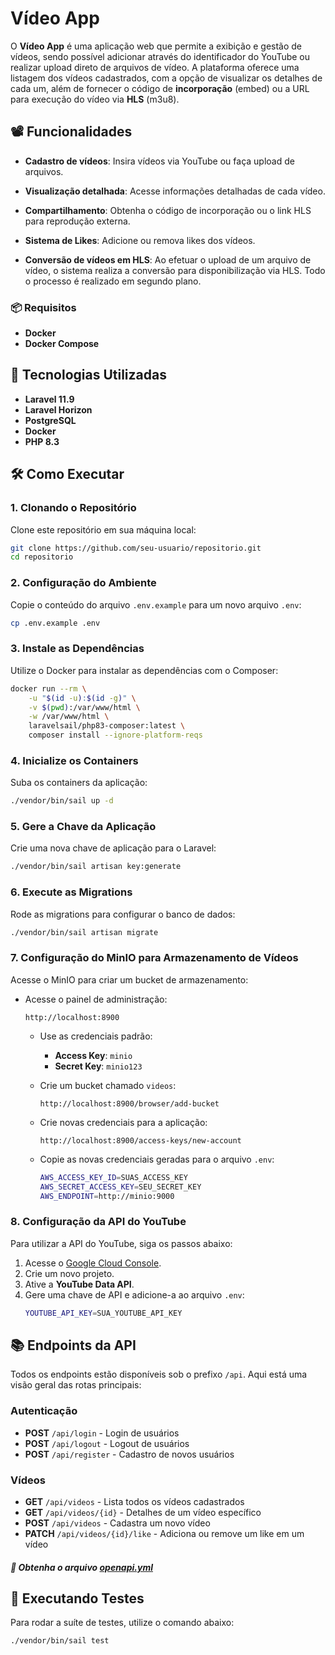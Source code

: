 # Vídeo App

O **Vídeo App** é uma aplicação web que permite a exibição e gestão de vídeos, sendo possível adicionar através do identificador do YouTube ou realizar upload direto de arquivos de vídeo. A plataforma oferece uma listagem dos vídeos cadastrados, com a opção de visualizar os detalhes de cada um, além de fornecer o código de **incorporação** (embed) ou a URL para execução do vídeo via **HLS** (m3u8).

## 📽️ Funcionalidades

- **Cadastro de vídeos**: Insira vídeos via YouTube ou faça upload de arquivos.
- **Visualização detalhada**: Acesse informações detalhadas de cada vídeo.
- **Compartilhamento**: Obtenha o código de incorporação ou o link HLS para reprodução externa.
- **Sistema de Likes**: Adicione ou remova likes dos vídeos.

- **Conversão de vídeos em HLS**: Ao efetuar o upload de um arquivo de vídeo, o sistema realiza a conversão para disponibilização via HLS. Todo o processo é realizado em segundo plano.

### 📦 Requisitos
- **Docker**
- **Docker Compose**

## 🚀 Tecnologias Utilizadas

- **Laravel 11.9**
- **Laravel Horizon**
- **PostgreSQL**
- **Docker**
- **PHP 8.3**

## 🛠️ Como Executar

### 1. Clonando o Repositório

Clone este repositório em sua máquina local:
```bash
git clone https://github.com/seu-usuario/repositorio.git
cd repositorio
```

### 2. Configuração do Ambiente

Copie o conteúdo do arquivo `.env.example` para um novo arquivo `.env`:
```bash
cp .env.example .env
```

### 3. Instale as Dependências

Utilize o Docker para instalar as dependências com o Composer:
```bash
docker run --rm \
    -u "$(id -u):$(id -g)" \
    -v $(pwd):/var/www/html \
    -w /var/www/html \
    laravelsail/php83-composer:latest \
    composer install --ignore-platform-reqs
```

### 4. Inicialize os Containers

Suba os containers da aplicação:
```bash
./vendor/bin/sail up -d
```

### 5. Gere a Chave da Aplicação

Crie uma nova chave de aplicação para o Laravel:
```bash
./vendor/bin/sail artisan key:generate
```

### 6. Execute as Migrations

Rode as migrations para configurar o banco de dados:
```bash
./vendor/bin/sail artisan migrate
```

### 7. Configuração do MinIO para Armazenamento de Vídeos

Acesse o MinIO para criar um bucket de armazenamento:

- Acesse o painel de administração:
  ```
  http://localhost:8900
  ```

  - Use as credenciais padrão:
    - **Access Key**: `minio`
    - **Secret Key**: `minio123`

  - Crie um bucket chamado `videos`:
    ```
    http://localhost:8900/browser/add-bucket
    ```

  - Crie novas credenciais para a aplicação:
    ```
    http://localhost:8900/access-keys/new-account
    ```

  - Copie as novas credenciais geradas para o arquivo `.env`:
    ```bash
    AWS_ACCESS_KEY_ID=SUAS_ACCESS_KEY
    AWS_SECRET_ACCESS_KEY=SEU_SECRET_KEY
    AWS_ENDPOINT=http://minio:9000
    ```

### 8. Configuração da API do YouTube

Para utilizar a API do YouTube, siga os passos abaixo:

1. Acesse o [Google Cloud Console](https://console.developers.google.com/).
2. Crie um novo projeto.
3. Ative a **YouTube Data API**.
4. Gere uma chave de API e adicione-a ao arquivo `.env`:
   ```bash
   YOUTUBE_API_KEY=SUA_YOUTUBE_API_KEY
   ```

## 📚 Endpoints da API

Todos os endpoints estão disponíveis sob o prefixo `/api`. Aqui está uma visão geral das rotas principais:

### Autenticação
- **POST** `/api/login` - Login de usuários
- **POST** `/api/logout` - Logout de usuários
- **POST** `/api/register` - Cadastro de novos usuários

### Vídeos
- **GET** `/api/videos` - Lista todos os vídeos cadastrados
- **GET** `/api/videos/{id}` - Detalhes de um vídeo específico
- **POST** `/api/videos` - Cadastra um novo vídeo
- **PATCH** `/api/videos/{id}/like` - Adiciona ou remove um like em um vídeo

##### 📝 Obtenha o arquivo [openapi.yml](./openapi.yaml)


## 🧪 Executando Testes

Para rodar a suíte de testes, utilize o comando abaixo:
```bash
./vendor/bin/sail test
```
